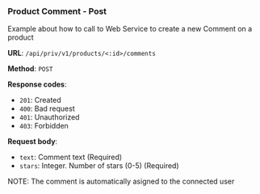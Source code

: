### Product Comment - Post

Example about how to call to Web Service to create a new Comment on a product

**URL**: `/api/priv/v1/products/<:id>/comments`

**Method**: `POST`

**Response codes**: 
* `201`: Created
* `400`: Bad request
* `401`: Unauthorized 
* `403`: Forbidden
  
**Request body**: 
* `text`: Comment text (Required)
* `stars`: Integer. Number of stars (0-5) (Required)

NOTE: The comment is automatically asigned to the connected user